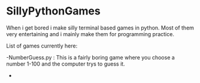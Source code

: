 # SillyPythonGames
When i get bored i make silly terminal based games in python. Most of them very entertaining and i mainly make them for programming practice.


List of games currently here:

-NumberGuess.py : This is a fairly boring game where you choose a number 1-100 and the computer trys to guess it.

-

